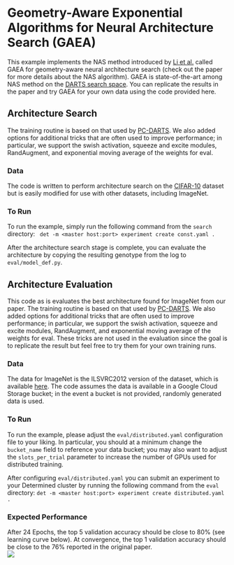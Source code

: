 # Geometry-Aware Exponential Algorithms for Neural Architecture Search (GAEA)
This example implements the NAS method introduced by [Li et al.](https://arxiv.org/abs/2004.07802) called GAEA for geometry-aware neural architecture search (check out the paper for more details about the NAS algorithm).  GAEA is state-of-the-art among NAS method on the [DARTS search space](https://arxiv.org/abs/1806.09055).  You can replicate the results in the paper and try GAEA for your own data using the code provided here.

## Architecture Search
The training routine is based on that used by [PC-DARTS](https://github.com/yuhuixu1993/PC-DARTS/blob/master/train_imagenet.py).  We also added options for additional tricks that are often used to improve performance; in particular, we support the swish activation, squeeze and excite modules, RandAugment, and exponential moving average of the weights for eval. 

### Data
The code is written to perform architecture search on the [CIFAR-10](https://www.cs.toronto.edu/~kriz/cifar.html) dataset but is easily modified for use with other datasets, including ImageNet.

### To Run
 To run the example, simply run the following command from the `search` directory:
` det -m <master host:port> experiment create const.yaml .`

After the architecture search stage is complete, you can evaluate the architecture by copying the resulting genotype from the log to `eval/model_def.py`.  

## Architecture Evaluation
This code as is evaluates the best architecture found for ImageNet from our paper.  The training routine is based on that used by [PC-DARTS](https://github.com/yuhuixu1993/PC-DARTS/blob/master/train_imagenet.py).  We also added options for additional tricks that are often used to improve performance; in particular, we support the swish activation, squeeze and excite modules, RandAugment, and exponential moving average of the weights for eval.  These tricks are not used in the evaluation since the goal is to replicate the result but feel free to try them for your own training runs.  

### Data
The data for ImageNet is the ILSVRC2012 version of the dataset, which is available [here](http://www.image-net.org/).  The code assumes the data is available in a Google Cloud Storage bucket; in the event a bucket is not provided, randomly generated data is used.

### To Run
   To run the example, please adjust the `eval/distributed.yaml` configuration file to your liking.  In particular, you should at a minimum change the `bucket_name` field to reference your data bucket; you may also want to adjust the `slots_per_trial` parameter to increase the number of GPUs used for distributed training.  

   After configuring `eval/distributed.yaml` you can submit an experiment to your Determined cluster by running the following command from the `eval` directory:
     `det -m <master host:port> experiment create distributed.yaml . `

### Expected Performance
After 24 Epochs, the top 5 validation accuracy should be close to 80% (see learning curve below).  At convergence, the top 1 validation accuracy should be close to the 76% reported in the original paper.  
![](./top5\_val.png)
